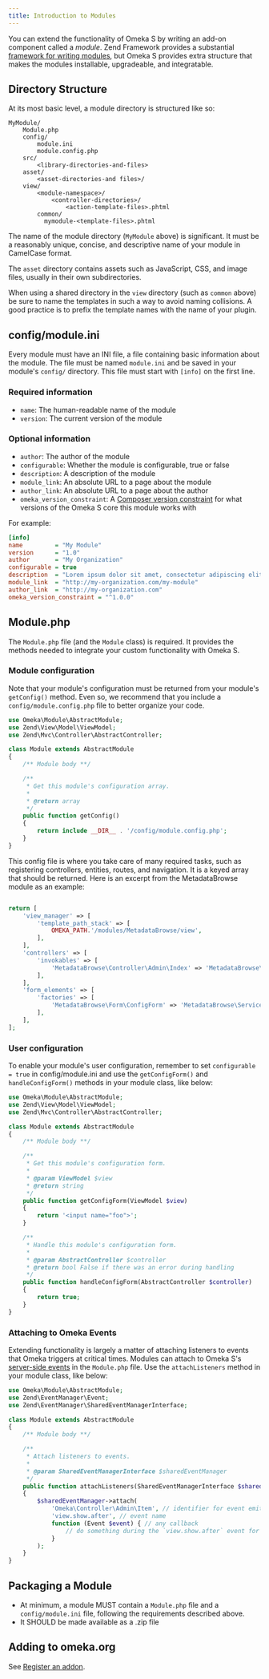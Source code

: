 ```yaml
---
title: Introduction to Modules
---
```


You can extend the functionality of Omeka S by writing an add-on component called
a *module*. Zend Framework provides a substantial [framework for writing modules](https://docs.zendframework.com/zend-modulemanager/intro/),
but Omeka S provides extra structure that makes the modules installable, upgradeable,
and integratable.

## Directory Structure

At its most basic level, a module directory is structured like so:

```
MyModule/
    Module.php
    config/
        module.ini
        module.config.php
    src/
        <library-directories-and-files>
    asset/
        <asset-directories-and files>/
    view/
        <module-namespace>/
            <controller-directories>/
                <action-template-files>.phtml
        common/
          mymodule-<template-files>.phtml
```

The name of the module directory (`MyModule` above) is significant. It must be a
reasonably unique, concise, and descriptive name of your module in CamelCase format.

The `asset` directory contains assets such as JavaScript, CSS, and image files,
usually in their own subdirectories.

When using a shared directory in the `view` directory (such as `common` above) be
sure to name the templates in such a way to avoid naming collisions. A good practice
is to prefix the template names with the name of your plugin.

## config/module.ini

Every module must have an INI file, a file containing basic information about the
module. The file must be named `module.ini` and be saved in your module's `config/`
directory. This file must start with `[info]` on the first line.

### Required information

* `name`: The human-readable name of the module
* `version`: The current version of the module

### Optional information

* `author`: The author of the module
* `configurable`: Whether the module is configurable, true or false
* `description`: A description of the module
* `module_link`: An absolute URL to a page about the module
* `author_link`: An absolute URL to a page about the author
* `omeka_version_constraint`: A [Composer version constraint](https://getcomposer.org/doc/articles/versions.md) for what versions of the Omeka S core this module works with

For example:

```ini
[info]
name         = "My Module"
version      = "1.0"
author       = "My Organization"
configurable = true
description  = "Lorem ipsum dolor sit amet, consectetur adipiscing elit."
module_link  = "http://my-organization.com/my-module"
author_link  = "http://my-organization.com"
omeka_version_constraint = "^1.0.0"
```

## Module.php

The `Module.php` file (and the `Module` class) is required. It provides the methods
needed to integrate your custom functionality with Omeka S.

### Module configuration

Note that your module's configuration must be returned from your module's `getConfig()`
method. Even so, we recommend that you include a `config/module.config.php` file
to better organize your code.

```php
use Omeka\Module\AbstractModule;
use Zend\View\Model\ViewModel;
use Zend\Mvc\Controller\AbstractController;

class Module extends AbstractModule
{
    /** Module body **/

    /**
     * Get this module's configuration array.
     *
     * @return array
     */
    public function getConfig()
    {
        return include __DIR__ . '/config/module.config.php';
    }
}
```

This config file is where you take care of many required tasks, such as registering
controllers, entities, routes, and navigation. It is a keyed array that should be
returned. Here is an excerpt from the MetadataBrowse module as an example:

```php

return [
    'view_manager' => [
        'template_path_stack' => [
            OMEKA_PATH.'/modules/MetadataBrowse/view',
        ],
    ],
    'controllers' => [
        'invokables' => [
            'MetadataBrowse\Controller\Admin\Index' => 'MetadataBrowse\Controller\Admin\IndexController',
        ],
    ],
    'form_elements' => [
        'factories' => [
            'MetadataBrowse\Form\ConfigForm' => 'MetadataBrowse\Service\Form\ConfigFormFactory',
        ],
    ],
];
```

### User configuration

To enable your module's user configuration, remember to set `configurable = true`
in config/module.ini and use the `getConfigForm()` and `handleConfigForm()` methods
in your module class, like below:

```php
use Omeka\Module\AbstractModule;
use Zend\View\Model\ViewModel;
use Zend\Mvc\Controller\AbstractController;

class Module extends AbstractModule
{
    /** Module body **/

    /**
     * Get this module's configuration form.
     *
     * @param ViewModel $view
     * @return string
     */
    public function getConfigForm(ViewModel $view)
    {
        return '<input name="foo">';
    }

    /**
     * Handle this module's configuration form.
     *
     * @param AbstractController $controller
     * @return bool False if there was an error during handling
     */
    public function handleConfigForm(AbstractController $controller)
    {
        return true;
    }
}
```

### Attaching to Omeka Events

Extending functionality is largely a matter of attaching listeners to events that
Omeka triggers at critical times. Modules can attach to Omeka S's [server-side events](../events/server_events.md)
in the `Module.php` file. Use the `attachListeners` method in your module class,
like below:

```php
use Omeka\Module\AbstractModule;
use Zend\EventManager\Event;
use Zend\EventManager\SharedEventManagerInterface;

class Module extends AbstractModule
{
    /** Module body **/

    /**
     * Attach listeners to events.
     *
     * @param SharedEventManagerInterface $sharedEventManager
     */
    public function attachListeners(SharedEventManagerInterface $sharedEventManager)
    {
        $sharedEventManager->attach(
            'Omeka\Controller\Admin\Item', // identifier for event emitting component
            'view.show.after', // event name
            function (Event $event) { // any callback
                // do something during the `view.show.after` event for a `Omeka\Controller\Admin\Item`
            }
        );
    }
}
```

## Packaging a Module

* At minimum, a module MUST contain a `Module.php` file and a `config/module.ini` file, following the requirements described above.
* It SHOULD be made available as a .zip file

## Adding to omeka.org

See [Register an addon](../register_an_addon.md).
